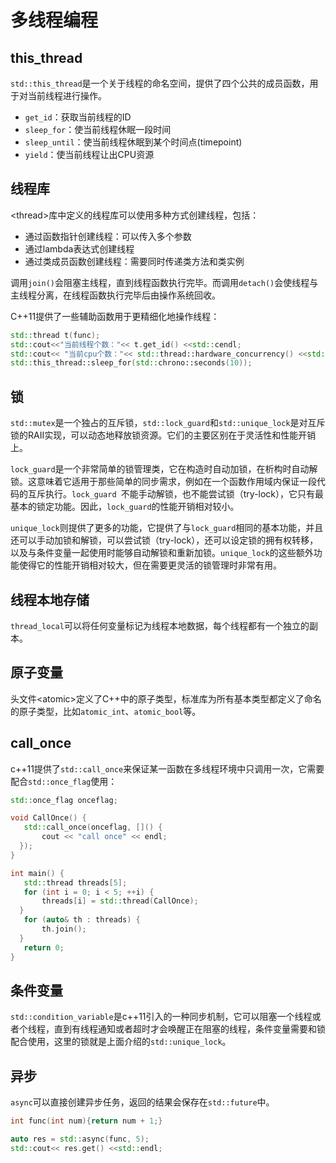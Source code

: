 # 多线程编程

## this_thread

`std::this_thread`是一个关于线程的命名空间，提供了四个公共的成员函数，用于对当前线程进行操作。

- `get_id`：获取当前线程的ID
- `sleep_for`：使当前线程休眠一段时间
- `sleep_until`：使当前线程休眠到某个时间点(timepoint)
- `yield`：使当前线程让出CPU资源


## 线程库

<thread\>库中定义的线程库可以使用多种方式创建线程，包括：

- 通过函数指针创建线程：可以传入多个参数
- 通过lambda表达式创建线程
- 通过类成员函数创建线程：需要同时传递类方法和类实例

调用`join()`会阻塞主线程，直到线程函数执行完毕。而调用`detach()`会使线程与主线程分离，在线程函数执行完毕后由操作系统回收。

C++11提供了一些辅助函数用于更精细化地操作线程：

```CPP
std::thread t(func);
std::cout<<"当前线程个数："<< t.get_id() <<std::cendl;
std::cout<< "当前cpu个数："<< std::thread::hardware_concurrency() <<std::cendl;
std::this_thread::sleep_for(std::chrono::seconds(10));
```

## 锁

`std::mutex`是一个独占的互斥锁，`std::lock_guard`和`std::unique_lock`是对互斥锁的RAII实现，可以动态地释放锁资源。它们的主要区别在于灵活性和性能开销上。

`lock_guard`是一个非常简单的锁管理类，它在构造时自动加锁，在析构时自动解锁。这意味着它适用于那些简单的同步需求，例如在一个函数作用域内保证一段代码的互斥执行。`lock_guard `不能手动解锁，也不能尝试锁（try-lock），它只有最基本的锁定功能。因此，`lock_guard`的性能开销相对较小。

`unique_lock`则提供了更多的功能，它提供了与`lock_guard`相同的基本功能，并且还可以手动加锁和解锁，可以尝试锁（try-lock），还可以设定锁的拥有权转移，以及与条件变量一起使用时能够自动解锁和重新加锁。`unique_lock`的这些额外功能使得它的性能开销相对较大，但在需要更灵活的锁管理时非常有用。

## 线程本地存储

`thread_local`可以将任何变量标记为线程本地数据，每个线程都有一个独立的副本。

## 原子变量

头文件<atomic\>定义了C++中的原子类型，标准库为所有基本类型都定义了命名的原子类型，比如`atomic_int`、`atomic_bool`等。


## call_once

c++11提供了`std::call_once`来保证某一函数在多线程环境中只调用一次，它需要配合`std::once_flag`使用：

```CPP
std::once_flag onceflag;

void CallOnce() {
   std::call_once(onceflag, []() {
       cout << "call once" << endl;
  });
}

int main() {
   std::thread threads[5];
   for (int i = 0; i < 5; ++i) {
       threads[i] = std::thread(CallOnce);
  }
   for (auto& th : threads) {
       th.join();
  }
   return 0;
}
```

## 条件变量

`std::condition_variable`是c++11引入的一种同步机制，它可以阻塞一个线程或者个线程，直到有线程通知或者超时才会唤醒正在阻塞的线程，条件变量需要和锁配合使用，这里的锁就是上面介绍的`std::unique_lock`。

## 异步

`async`可以直接创建异步任务，返回的结果会保存在`std::future`中。

```CPP
int func(int num){return num + 1;}

auto res = std::async(func, 5);
std::cout<< res.get() <<std::endl;
```

